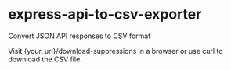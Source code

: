 # express-api-to-csv-exporter
Convert JSON API responses to CSV format

Visit {your_url}/download-suppressions in a browser or use curl to download the CSV file.
